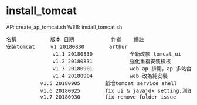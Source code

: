 # install_tomcat
AP:	create_ap_tomcat.sh
WEB:	install_tomcat.sh
<pre>
名稱           版本	日期            作者    備註
安裝tomcat     v1	20180830        arthur
               v1.1	20180830        	全新改款 tomcat_ui
               v1.2	20180831        	強化重複安裝檢核
               v1.3	20180901        	web ap 拆開，ap 多站台防呆
               v1.4	20180904        	web 改為純安裝
	       v1.5	20180905		新增tomcat service shell
	       v1.6	20180925		fix ui & javajdk setting,測試服務下上OK
	       v1.7	20180930		fix remove folder issue
</pre>

